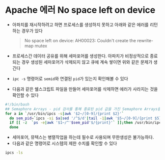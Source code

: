# Apache 에러 No space left on device

- 아파치를 재시작하려고 하면 프로세스를 생성하지 못하고 아래와 같은 에러를 리턴하는 경우가 있다

    > No space left on device: AH00023: Couldn't create the rewrite-map mutex

- 프로세스간 데이터 공유를 위해 세마포어를 생성한다. 아파치가 비정상적으로 종료되는 경우 생성된 세마포어가 삭제되지 않고 큐에 계속 쌓이면 위와 같은 문제가 생긴다
- `ipc -s` 명령어로 `semid`와 연결된 `pid`가 있는지 확인해볼 수 있다
- 다음과 같은 쉘스크립트 파일을 만들어 세마포어를 삭제하면 에러가 사라지는 것을 확인할 수 있다

```bash
#!/bin/bash
## Semaphore Arrays - pid 검사를 통해 종료된 pid 값을 가진 Semaphore Arrays를 종료 시킨다. 
for a in `/usr/bin/ipcs -s|awk '$2~/[0-9]/{print $2}'`
  do sem_pid=`ipcs -si $a|sed '/^$/d'|tail -1|awk '$5~/[0-9]/{print $5}'`
  if [[ -z  `ps -e|awk '$1~/^'$sem_pid'$/{print}'` ]];then /usr/bin/ipcrm -s $a;fi
  done
```

- 세마포어, 뮤텍스는 병렬작업을 하는데 필수로 사용되며 무한생성은 불가능하다.
- 다음과 같은 명령어로 시스템의 제한 수치를 확인할 수 있다

```bash
ipcs -ls
```
